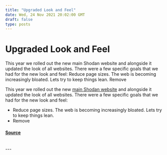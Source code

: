 ```yaml
---
title: "Upgraded Look and Feel"
date: Wed, 24 Nov 2021 20:02:00 GMT
draft: false
type: posts
---
```

# Upgraded Look and Feel





This year we rolled out the new main Shodan website and alongside it updated the look of all websites. There were a few specific goals that we had for the new look and feel: Reduce page sizes. The web is becoming increasingly bloated. Lets try to keep things lean. Remove

This year we rolled out the new [main Shodan website](https://www.shodan.io) and alongside it updated the look of all websites. There were a few specific goals that we had for the new look and feel:

-   Reduce page sizes. The web is becoming increasingly bloated. Lets try to keep things lean.
-   Remove

#### [Source](https://blog.shodan.io/upgraded-look-and-feel/)

<br/>
---
